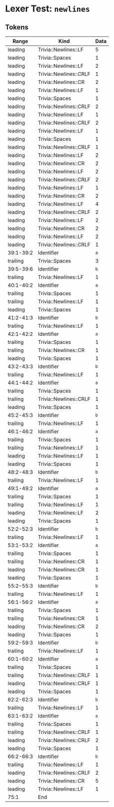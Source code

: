 # Lexer Test: `newlines`

## Tokens
| Range          | Kind                           | Data                       |
|----------------|--------------------------------|----------------------------|
| leading        | Trivia::Newlines::LF           | 5                          |
| leading        | Trivia::Spaces                 | 1                          |
| leading        | Trivia::Newlines::LF           | 2                          |
| leading        | Trivia::Newlines::CRLF         | 1                          |
| leading        | Trivia::Newlines::CR           | 2                          |
| leading        | Trivia::Newlines::LF           | 1                          |
| leading        | Trivia::Spaces                 | 1                          |
| leading        | Trivia::Newlines::CRLF         | 2                          |
| leading        | Trivia::Newlines::LF           | 1                          |
| leading        | Trivia::Newlines::CRLF         | 2                          |
| leading        | Trivia::Newlines::LF           | 1                          |
| leading        | Trivia::Spaces                 | 1                          |
| leading        | Trivia::Newlines::CRLF         | 1                          |
| leading        | Trivia::Newlines::LF           | 2                          |
| leading        | Trivia::Newlines::CR           | 2                          |
| leading        | Trivia::Newlines::LF           | 2                          |
| leading        | Trivia::Newlines::CRLF         | 2                          |
| leading        | Trivia::Newlines::LF           | 1                          |
| leading        | Trivia::Newlines::CR           | 2                          |
| leading        | Trivia::Newlines::LF           | 4                          |
| leading        | Trivia::Newlines::CRLF         | 2                          |
| leading        | Trivia::Newlines::LF           | 2                          |
| leading        | Trivia::Newlines::CR           | 2                          |
| leading        | Trivia::Newlines::LF           | 2                          |
| leading        | Trivia::Newlines::CRLF         | 1                          |
| 39:1-39:2      | Identifier                     | `a`                        |
| trailing       | Trivia::Spaces                 | 3                          |
| 39:5-39:6      | Identifier                     | `b`                        |
| trailing       | Trivia::Newlines::LF           | 1                          |
| 40:1-40:2      | Identifier                     | `a`                        |
| trailing       | Trivia::Spaces                 | 1                          |
| trailing       | Trivia::Newlines::LF           | 1                          |
| leading        | Trivia::Spaces                 | 1                          |
| 41:2-41:3      | Identifier                     | `b`                        |
| trailing       | Trivia::Newlines::LF           | 1                          |
| 42:1-42:2      | Identifier                     | `a`                        |
| trailing       | Trivia::Spaces                 | 1                          |
| trailing       | Trivia::Newlines::CR           | 1                          |
| leading        | Trivia::Spaces                 | 1                          |
| 43:2-43:3      | Identifier                     | `b`                        |
| trailing       | Trivia::Newlines::LF           | 1                          |
| 44:1-44:2      | Identifier                     | `a`                        |
| trailing       | Trivia::Spaces                 | 1                          |
| trailing       | Trivia::Newlines::CRLF         | 1                          |
| leading        | Trivia::Spaces                 | 1                          |
| 45:2-45:3      | Identifier                     | `b`                        |
| trailing       | Trivia::Newlines::LF           | 1                          |
| 46:1-46:2      | Identifier                     | `a`                        |
| trailing       | Trivia::Spaces                 | 1                          |
| trailing       | Trivia::Newlines::LF           | 1                          |
| leading        | Trivia::Newlines::LF           | 1                          |
| leading        | Trivia::Spaces                 | 1                          |
| 48:2-48:3      | Identifier                     | `b`                        |
| trailing       | Trivia::Newlines::LF           | 1                          |
| 49:1-49:2      | Identifier                     | `a`                        |
| trailing       | Trivia::Spaces                 | 1                          |
| trailing       | Trivia::Newlines::LF           | 1                          |
| leading        | Trivia::Newlines::LF           | 2                          |
| leading        | Trivia::Spaces                 | 1                          |
| 52:2-52:3      | Identifier                     | `b`                        |
| trailing       | Trivia::Newlines::LF           | 1                          |
| 53:1-53:2      | Identifier                     | `a`                        |
| trailing       | Trivia::Spaces                 | 1                          |
| trailing       | Trivia::Newlines::CR           | 1                          |
| leading        | Trivia::Newlines::CR           | 1                          |
| leading        | Trivia::Spaces                 | 1                          |
| 55:2-55:3      | Identifier                     | `b`                        |
| trailing       | Trivia::Newlines::LF           | 1                          |
| 56:1-56:2      | Identifier                     | `a`                        |
| trailing       | Trivia::Spaces                 | 1                          |
| trailing       | Trivia::Newlines::CR           | 1                          |
| leading        | Trivia::Newlines::CR           | 2                          |
| leading        | Trivia::Spaces                 | 1                          |
| 59:2-59:3      | Identifier                     | `b`                        |
| trailing       | Trivia::Newlines::LF           | 1                          |
| 60:1-60:2      | Identifier                     | `a`                        |
| trailing       | Trivia::Spaces                 | 1                          |
| trailing       | Trivia::Newlines::CRLF         | 1                          |
| leading        | Trivia::Newlines::CRLF         | 1                          |
| leading        | Trivia::Spaces                 | 1                          |
| 62:2-62:3      | Identifier                     | `b`                        |
| trailing       | Trivia::Newlines::LF           | 1                          |
| 63:1-63:2      | Identifier                     | `a`                        |
| trailing       | Trivia::Spaces                 | 1                          |
| trailing       | Trivia::Newlines::CRLF         | 1                          |
| leading        | Trivia::Newlines::CRLF         | 2                          |
| leading        | Trivia::Spaces                 | 1                          |
| 66:2-66:3      | Identifier                     | `b`                        |
| trailing       | Trivia::Newlines::LF           | 1                          |
| leading        | Trivia::Newlines::CRLF         | 2                          |
| leading        | Trivia::Newlines::CR           | 5                          |
| leading        | Trivia::Newlines::LF           | 1                          |
| 75:1           | End                            |                            |
